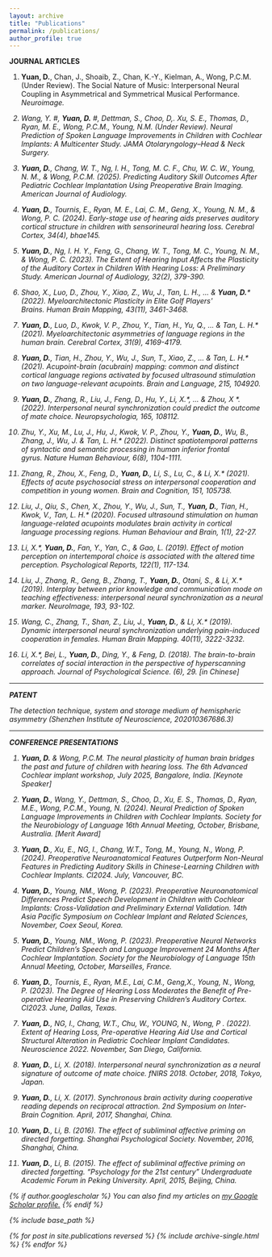 ```yaml
---
layout: archive
title: "Publications"
permalink: /publications/
author_profile: true
---
```

**JOURNAL ARTICLES**

1. **Yuan, D.**, Chan, J., Shoaib, Z., Chan, K.-Y., Kielman, A., Wong, P.C.M. (Under Review). The Social Nature of Music: Interpersonal Neural Coupling in Asymmetrical and Symmetrical Musical Performance. <i>Neuroimage<i>.

2. Wang, Y. #, **Yuan, D.** #, Dettman, S., Choo, D,. Xu, S. E., Thomas, D., Ryan, M. E., Wong, P.C.M., Young, N.M. (Under Review). Neural Prediction of Spoken Language Improvements in Children with Cochlear Implants: A Multicenter Study. <i>JAMA Otolaryngology–Head & Neck Surgery<i>.

3. **Yuan, D.**, Chang, W. T., Ng, I. H., Tong, M. C. F., Chu, W. C. W., Young, N. M., & Wong, P.C.M. (2025). Predicting Auditory Skill Outcomes After Pediatric Cochlear Implantation
Using Preoperative Brain Imaging. <i>American Journal of Audiology<i>.

4.  **Yuan, D.**, Tournis, E., Ryan, M. E., Lai, C. M., Geng, X., Young, N. M., & Wong, P. C. (2024). Early-stage use of hearing aids preserves auditory cortical structure in children with sensorineural hearing loss. <i>Cerebral Cortex<i>, 34(4), bhae145. 

5. **Yuan, D.**, Ng, I. H. Y., Feng, G., Chang, W. T., Tong, M. C., Young, N. M., & Wong, P. C. (2023). The Extent of Hearing Input Affects the Plasticity of the Auditory Cortex in Children With Hearing Loss: A Preliminary Study. <i>American Journal of Audiology<i>, 32(2), 379-390.

6. Shao, X., Luo, D., Zhou, Y., Xiao, Z., Wu, J., Tan, L. H., ... & **Yuan, D.*** (2022). Myeloarchitectonic Plasticity in Elite Golf Players' Brains. <i>Human Brain Mapping</i>, 43(11), 3461-3468.

7. **Yuan, D.**, Luo, D., Kwok, V. P., Zhou, Y., Tian, H., Yu, Q., ... & Tan, L. H.* (2021). Myeloarchitectonic asymmetries of language regions in the human brain. <i>Cerebral Cortex</i>, 31(9), 4169-4179.

8. **Yuan, D.**, Tian, H., Zhou, Y., Wu, J., Sun, T., Xiao, Z., ... & Tan, L. H.* (2021). Acupoint-brain (acubrain) mapping: common and distinct cortical language regions activated by focused ultrasound stimulation on two language-relevant acupoints. <i>Brain and Language</i>, 215, 104920.

9. **Yuan, D.**, Zhang, R., Liu, J., Feng, D., Hu, Y., Li, X.*, ... & Zhou, X *. (2022). Interpersonal neural synchronization could predict the outcome of mate choice. <i>Neuropsychologia</i>, 165, 108112.

10. Zhu, Y., Xu, M., Lu, J., Hu, J., Kwok, V. P., Zhou, Y., **Yuan, D.**, Wu, B., Zhang, J., Wu, J. & Tan, L. H.* (2022). Distinct spatiotemporal patterns of syntactic and semantic processing in human inferior frontal gyrus. <i>Nature Human Behaviour</i>, 6(8), 1104-1111.

11. Zhang, R., Zhou, X., Feng, D., **Yuan, D.**, Li, S., Lu, C., & Li, X.* (2021). Effects of acute psychosocial stress on interpersonal cooperation and competition in young women. <i>Brain and Cognition</i>, 151, 105738.

12. Liu, J., Qiu, S., Chen, X., Zhou, Y., Wu, J., Sun, T., **Yuan, D.**, Tian, H., Kwok, V., Tan, L. H.* (2020). Focused ultrasound stimulation on human language-related acupoints modulates brain activity in cortical language processing regions. <i>Human Behaviour and Brain</i>, 1(1), 22-27.

13. Li, X.*, **Yuan, D.**, Fan, Y., Yan, C., & Gao, L. (2019). Effect of motion perception on intertemporal choice is associated with the altered time perception. <i>Psychological Reports</i>, 122(1), 117-134.

14. Liu, J., Zhang, R., Geng, B., Zhang, T., **Yuan, D.**, Otani, S., & Li, X.* (2019). Interplay between prior knowledge and communication mode on teaching effectiveness: interpersonal neural synchronization as a neural marker. <i>NeuroImage</i>, 193, 93-102.

15. Wang, C., Zhang, T., Shan, Z., Liu, J., **Yuan, D.**, & Li, X.* (2019). Dynamic interpersonal neural synchronization underlying pain-induced cooperation in females. <i>Human Brain Mapping</i>. 40(11), 3222-3232. 

16. Li, X.*, Bei, L., **Yuan, D.**, Ding, Y., & Feng, D. (2018). The brain-to-brain correlates of social interaction in the perspective of hyperscanning approach. <i>Journal of Psychological Science</i>. (6), 29. [in Chinese]

---
**PATENT**

The detection technique, system and storage medium of hemispheric asymmetry (Shenzhen Institute of Neuroscience, 202010367686.3)

--- 
**CONFERENCE PRESENTATIONS**

1. **Yuan, D.** & Wong, P.C.M. The neural plasticity of human brain bridges the past and future of children with hearing loss. The 6th Advanced Cochlear implant workshop, July 2025, Bangalore, India. [Keynote Speaker]

2. **Yuan, D.**, Wang, Y., Dettman, S., Choo, D., Xu, E. S., Thomas, D., Ryan, M.E., Wong, P.C.M., Young, N. (2024). Neural Prediction of Spoken Language Improvements in Children with Cochlear Implants. Society for the Neurobiology of Language 16th Annual Meeting, October, Brisbane, Australia. [Merit Award]

3. **Yuan, D.**, Xu, E., NG, I., Chang, W.T., Tong, M., Young, N., Wong, P. (2024). Preoperative Neuroanatomical Features Outperform Non-Neural Features in Predicting Auditory Skills in Chinese-Learning Children with Cochlear Implants. CI2024. July, Vancouver, BC.

4. **Yuan, D.**, Young, NM., Wong, P. (2023). Preoperative Neuroanatomical Differences Predict Speech Development in Children with Cochlear Implants: Cross-Validation and Preliminary External Validation. 14th Asia Pacific Symposium on Cochlear Implant and Related Sciences, November, Coex Seoul, Korea.
 
5. **Yuan, D.**, Young, NM., Wong, P. (2023). Preoperative Neural Networks Predict Children’s Speech and Language Improvement 24 Months After Cochlear Implantation. Society for the Neurobiology of Language 15th Annual Meeting, October, Marseilles, France.

6. **Yuan, D.**, Tournis, E., Ryan, M.E., Lai, C.M., Geng,X., Young, N., Wong, P. (2023). The Degree of Hearing Loss Moderates the Benefit of Pre-operative Hearing Aid Use in Preserving Children’s Auditory Cortex. CI2023. June, Dallas, Texas.

7. **Yuan, D.**, NG, I., Chang, W.T., Chu, W., YOUNG, N., Wong, P . (2022). Extent of Hearing Loss, Pre-operative Hearing Aid Use and Cortical Structural Alteration in Pediatric Cochlear Implant Candidates. Neuroscience 2022. November, San Diego, California.

8. **Yuan, D.**, Li, X. (2018). Interpersonal neural synchronization as a neural signature of outcome of mate choice. fNIRS 2018. October, 2018, Tokyo, Japan.

9. **Yuan, D.**, Li, X. (2017). Synchronous brain activity during cooperative reading depends on reciprocal attraction. 2nd Symposium on Inter-Brain Cognition. April, 2017, Shanghai, China. 

10. **Yuan, D.**, Li, B. (2016). The effect of subliminal affective priming on directed forgetting. Shanghai Psychological Society. November, 2016, Shanghai, China.

11. **Yuan, D.**, Li, B. (2015). The effect of subliminal affective priming on directed forgetting. “Psychology for the 21st century” Undergraduate Academic Forum in Peking University. April, 2015, Beijing, China.



{% if author.googlescholar %}
  You can also find my articles on <u><a href="{{author.googlescholar}}">my Google Scholar profile</a>.</u>
{% endif %}

{% include base_path %}

{% for post in site.publications reversed %}
  {% include archive-single.html %}
{% endfor %}
